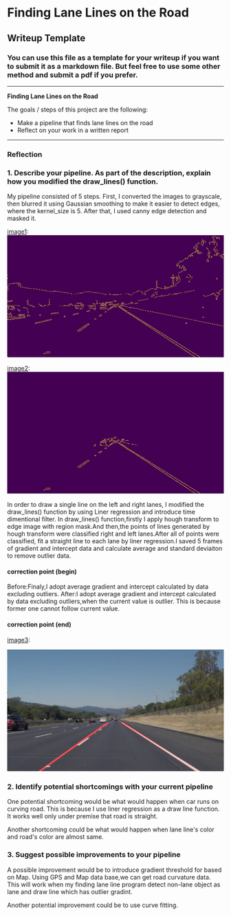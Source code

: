 # **Finding Lane Lines on the Road** 

## Writeup Template

### You can use this file as a template for your writeup if you want to submit it as a markdown file. But feel free to use some other method and submit a pdf if you prefer.

---

**Finding Lane Lines on the Road**

The goals / steps of this project are the following:
* Make a pipeline that finds lane lines on the road
* Reflect on your work in a written report


[//]: # (Image References)

[image1]: ./test_images_output/edge_image_2.jpg "edge image"
[image2]: ./test_images_output/edge_with_mask_image_2.jpg "edge with mask"
[image3]: ./test_images_output/output_image_2.jpg "one of the results"

---

### Reflection

### 1. Describe your pipeline. As part of the description, explain how you modified the draw_lines() function.

My pipeline consisted of 5 steps. First, I converted the images to grayscale, then blurred it using Gaussian smoothing to make it easier to detect edges, where the kernel_size is 5. 
After that, I used canny edge detection and masked it. 

[image1]:
![alt text][image1]

[image2]:
![alt text][image2]

In order to draw a single line on the left and right lanes, I modified the draw_lines() function by using Liner regression and introduce time dimentional filter.
In draw_lines() function,firstly I apply hough transform to edge image with region mask.And then,the points of lines generated by hough transform were classified right and left lanes.After all of points were classified, fit a straight line to each lane by liner regression.I saved 5 frames of gradient and intercept data and calculate average and standard deviaiton to remove outlier data.

#### correction point (begin)
Before:Finaly,I adopt average gradient and intercept calculated by data excluding outliers.
After:I adopt average gradient and intercept calculated by data excluding outliers,when the current value is outlier.
This is because former one cannot follow current value.
#### correction point (end)
[image3]: 

![alt text][image3]


### 2. Identify potential shortcomings with your current pipeline


One potential shortcoming would be what would happen when car runs on curving road.
This is because I use liner regression as a draw line function. It works well only under premise that road is straight.

Another shortcoming could be what would happen when lane line's color and road's color are almost same.



### 3. Suggest possible improvements to your pipeline

A possible improvement would be to introduce gradient threshold for based on Map.
Using GPS and Map data base,we can get road curvature data.
This will work when my finding lane line program detect non-lane object as lane and draw line which has outlier gradint.

Another potential improvement could be to use curve fitting.



